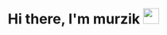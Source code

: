 <h1 align="center">Hi there, I'm murzik
<img src="https://github.com/blackcater/blackcater/raw/main/images/Hi.gif" height="32"/></h1>
<!---
CAMCA228/CAMCA228 is a ✨ special ✨ repository because its `README.md` (this file) appears on your GitHub profile.
You can click the Preview link to take a look at your changes.
--->
